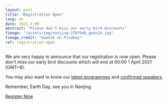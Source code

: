 ```yaml
---
layout: post
title: "Registration Open"
lang: zh
date: 2021-3-09
abstract: "Please don't miss our early bird discounts"
fimage: "/assets/img/nanjing-2787946_gwen24.jpg"
fimage_credit: "Gwen24 on Pixabay"
ref: registration-open
---
```

We are very happy to announce that our registration is now open. Please don't miss our early bird discounts which will end at 00:00 1 April 2021 (GMT+8).

You may also want to know our [latest programmes](/programmes) and [confirmed speakers](/invited).

Remember, Earth Day, see you in Nanjing.

<a href="/take-part" class="btn btn-success btn-block">Register Now</a>